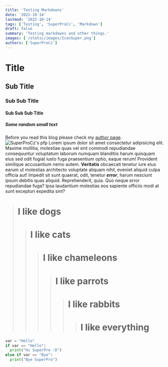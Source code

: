 ```yaml
---
title: 'Testing Markdowns'
date: '2022-10-14'
lastmod: '2022-10-14'
tags: ['Testing', 'SuperProCz', 'Markdown']
draft: false
summary: 'Testing markdowns and other things.'
images: ['/static/images/IconSuper.png']
authors: ['SuperProCz']
---
```


# Title
## Sub Title
### Sub Sub Title
#### Sub Sub Sub Title
##### Some random small text

Before you read this blog please check my [author page](https://blog.yasifys.tk/author/SuperProCz "Never gonna give you up").
![SuperProCz's pfp](/static/images/IconSuper.png)
Lorem ipsum dolor sit amet consectetur adipisicing elit. Maxime mollitia,
molestiae quas vel sint commodi repudiandae consequuntur voluptatum laborum
numquam blanditiis harum quisquam eius sed odit fugiat iusto fuga praesentium
optio, eaque rerum! Provident similique accusantium nemo autem. **Veritatis**
obcaecati tenetur iure eius earum ut molestias architecto voluptate aliquam
nihil, eveniet aliquid culpa officia aut! Impedit sit sunt quaerat, odit,
tenetur ***error***, harum nesciunt ipsum debitis quas aliquid. Reprehenderit,
quia. Quo neque error repudiandae fuga? Ipsa laudantium molestias eos 
sapiente officiis modi at sunt excepturi expedita sint?

> # I like dogs
> > # I like cats
> > > # I like chameleons
> > > > # I like parrots
> > > > > # I like rabbits
> > > > > > # I like everything

```python
var = "Hello"
if var == "Hello":
  print("Hi SuperPro :D")
else if var == "Bye":
  print("Bye SuperPro")
```
